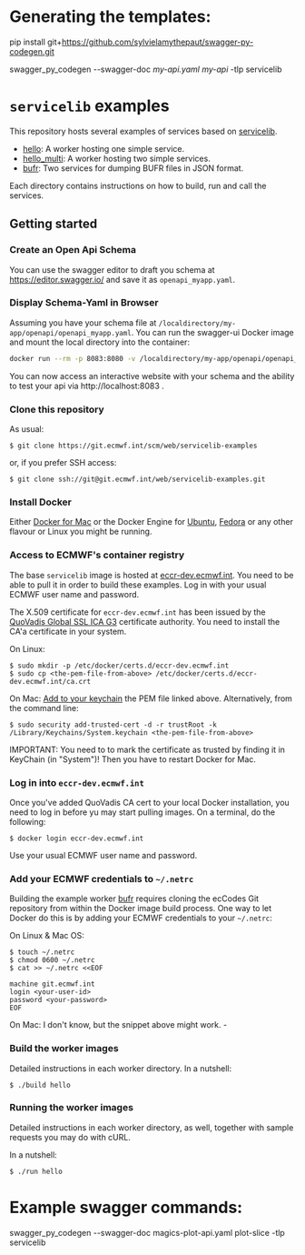 # Generating the templates:

pip install git+https://github.com/sylvielamythepaut/swagger-py-codegen.git
  
swagger_py_codegen --swagger-doc *my-api.yaml* *my-api* -tlp servicelib

# `servicelib` examples

This repository hosts several examples of services based on
[servicelib](https://git.ecmwf.int/scm/web/servicelib).

* [hello](./hello/): A worker hosting one simple service.
* [hello_multi](./hello_multi/): A worker hosting two simple services.
* [bufr](./bufr/): Two services for dumping BUFR files in JSON format.

Each directory contains instructions on how to build, run and call the
services.


## Getting started

### Create an Open Api Schema
You can use the swagger editor to draft you schema at https://editor.swagger.io/ and save it as ``openapi_myapp.yaml``.

### Display Schema-Yaml in Browser
Assuming you have your schema file at `/localdirectory/my-app/openapi/openapi_myapp.yaml`. You can run the swagger-ui Docker image and mount the local directory into the container:
```bash
docker run --rm -p 8083:8080 -v /localdirectory/my-app/openapi/openapi_myapp.yaml:/yaml/openapi.yaml --env SWAGGER_JSON=/yaml/openapi.yaml swaggerapi/swagger-ui:v3.25.0
```
You can now access an interactive website with your schema and the ability to test your api via http://localhost:8083 .

### Clone this repository

As usual:

    $ git clone https://git.ecmwf.int/scm/web/servicelib-examples

or, if you prefer SSH access:

    $ git clone ssh://git@git.ecmwf.int/web/servicelib-examples.git


### Install Docker

Either [Docker for Mac](https://docs.docker.com/docker-for-mac/install/)
or the Docker Engine for [Ubuntu](https://docs.docker.com/install/linux/docker-ce/ubuntu/),
[Fedora](https://docs.docker.com/install/linux/docker-ce/fedora/) or any other
flavour or Linux you might be running.


### Access to ECMWF's container registry

The base `servicelib` image is hosted at [eccr-dev.ecmwf.int](https://eccr-dev.ecmwf.int/).
You need to be able to pull it in order to build these examples. Log in with
your usual ECMWF user name and password.

The X.509 certificate for `eccr-dev.ecmwf.int` has been issued by the
[QuoVadis Global SSL ICA G3](https://www.quovadisglobal.com/QVRepository/DownloadRootsAndCRL/QuoVadisGlobalSSLICAG3-PEM.aspx)
certificate authority. You need to install the CA'a certificate in your system.

On Linux:

    $ sudo mkdir -p /etc/docker/certs.d/eccr-dev.ecmwf.int
    $ sudo cp <the-pem-file-from-above> /etc/docker/certs.d/eccr-dev.ecmwf.int/ca.crt

On Mac: [Add to your keychain](https://support.apple.com/en-gb/guide/keychain-access/kyca2431/mac)
the PEM file linked above. Alternatively, from the command line:

    $ sudo security add-trusted-cert -d -r trustRoot -k /Library/Keychains/System.keychain <the-pem-file-from-above>

IMPORTANT: You need to to mark the certificate as trusted by finding it in KeyChain (in "System")! Then you have to restart Docker for Mac.


### Log in into `eccr-dev.ecmwf.int`

Once you've added QuoVadis CA cert to your local Docker installation, you need
to log in before yu may start pulling images. On a terminal, do the following:

    $ docker login eccr-dev.ecmwf.int

Use your usual ECMWF user name and password.


### Add your ECMWF credentials to `~/.netrc`

Building the example worker [bufr](./bufr/) requires cloning the ecCodes
Git repository from within the Docker image build process. One way to let
Docker do this is by adding your ECMWF credentials to your `~/.netrc`:

On Linux & Mac OS:

    $ touch ~/.netrc
    $ chmod 0600 ~/.netrc
    $ cat >> ~/.netrc <<EOF

    machine git.ecmwf.int
    login <your-user-id>
    password <your-password>
    EOF

On Mac: I don't know, but the snippet above might work. -   


### Build the worker images

Detailed instructions in each worker directory. In a nutshell:

    $ ./build hello


### Running the worker images

Detailed instructions in each worker directory, as well, together with sample
requests you may do with cURL.

In a nutshell:

    $ ./run hello

# Example swagger commands:
swagger_py_codegen --swagger-doc magics-plot-api.yaml plot-slice -tlp servicelib
